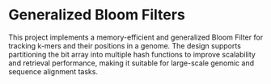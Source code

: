 # Generalized Bloom Filters

This project implements a memory-efficient and generalized Bloom Filter for tracking k-mers and their positions in a genome. The design supports partitioning the bit array into multiple hash functions to improve scalability and retrieval performance, making it suitable for large-scale genomic and sequence alignment tasks.
